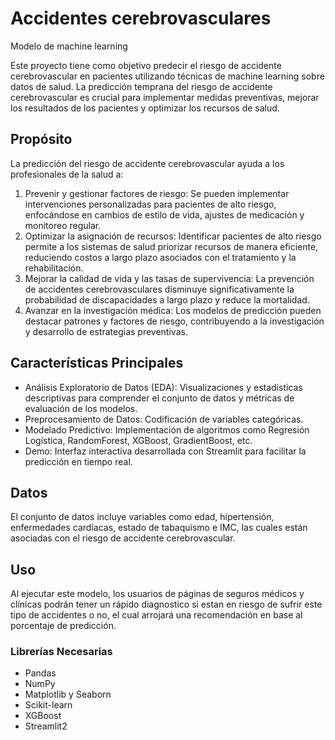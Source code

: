 # Accidentes cerebrovasculares
Modelo de machine learning

Este proyecto tiene como objetivo predecir el riesgo de accidente cerebrovascular en pacientes utilizando técnicas de machine learning sobre datos de salud. La predicción temprana del riesgo de accidente cerebrovascular es crucial para implementar medidas preventivas, mejorar los resultados de los pacientes y optimizar los recursos de salud.

## Propósito
La predicción del riesgo de accidente cerebrovascular ayuda a los profesionales de la salud a:

1. Prevenir y gestionar factores de riesgo: Se pueden implementar intervenciones personalizadas para pacientes de alto riesgo, enfocándose en cambios de estilo de vida, ajustes de medicación y monitoreo regular.
2. Optimizar la asignación de recursos: Identificar pacientes de alto riesgo permite a los sistemas de salud priorizar recursos de manera eficiente, reduciendo costos a largo plazo asociados con el tratamiento y la rehabilitación.
3. Mejorar la calidad de vida y las tasas de supervivencia: La prevención de accidentes cerebrovasculares disminuye significativamente la probabilidad de discapacidades a largo plazo y reduce la mortalidad.
4. Avanzar en la investigación médica: Los modelos de predicción pueden destacar patrones y factores de riesgo, contribuyendo a la investigación y desarrollo de estrategias preventivas.

## Características Principales

* Análisis Exploratorio de Datos (EDA): Visualizaciones y estadísticas descriptivas para comprender el conjunto de datos y métricas de evaluación de los modelos.
* Preprocesamiento de Datos: Codificación de variables categóricas.
* Modelado Predictivo: Implementación de algoritmos como Regresión Logística, RandomForest, XGBoost, GradientBoost, etc.
* Demo: Interfaz interactiva desarrollada con Streamlit para facilitar la predicción en tiempo real.

## Datos
El conjunto de datos incluye variables como edad, hipertensión, enfermedades cardíacas, estado de tabaquismo e IMC, las cuales están asociadas con el riesgo de accidente cerebrovascular.

## Uso
Al ejecutar este modelo, los usuarios de páginas de seguros médicos y clínicas podrán tener un rápido diagnostico si estan en riesgo de sufrir este tipo de accidentes o no, el cual arrojará una recomendación en base al porcentaje de predicción.

### Librerías Necesarias

* Pandas
* NumPy
* Matplotlib y Seaborn
* Scikit-learn
* XGBoost
* Streamlit2

